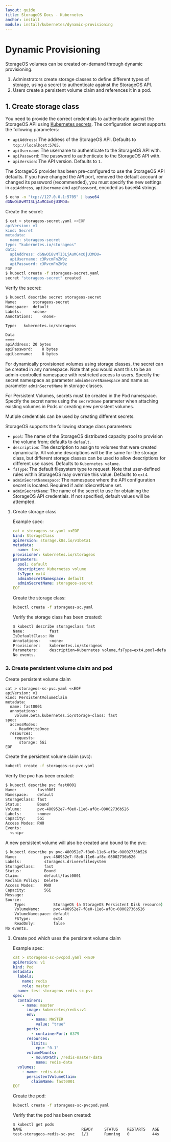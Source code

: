 ```yaml
---
layout: guide
title: StorageOS Docs - Kubernetes
anchor: install
module: install/kubernetes/dynamic-provisioning
---
```


# Dynamic Provisioning

StorageOS volumes can be created on-demand through dynamic provisioning.

1. Adminstrators create storage classes to define different types of storage,
using a secret to authenticate against the StorageOS API.
1. Users create a persistent volume claim and references it in a pod.

## 1. Create storage class

You need to provide the correct credentials to authenticate against the StorageOS API
using [Kubernetes
secrets](https://kubernetes.io/docs/concepts/configuration/secret/). The
configuration secret supports the following parameters:

- `apiAddress`: The address of the StorageOS API. Defaults to `tcp://localhost:5705`.
- `apiUsername`: The username to authenticate to the StorageOS API with.
- `apiPassword`: The password to authenticate to the StorageOS API with.
- `apiVersion`: The API version. Defaults to `1`.

The StorageOS provider has been pre-configured to use the StorageOS API
defaults.  If you have changed the API port, removed the default account or
changed its password (recommended), you must specify the new settings in
`apiAddress`, `apiUsername` and `apiPassword`, encoded as base64 strings.

```bash
$ echo -n "tcp://127.0.0.1:5705" | base64
dGNwOi8vMTI3LjAuMC4xOjU3MDU=
```

Create the secret:

```bash
$ cat > storageos-secret.yaml <<EOF
apiVersion: v1
kind: Secret
metadata:
  name: storageos-secret
type: "kubernetes.io/storageos"
data:
  apiAddress: dGNwOi8vMTI3LjAuMC4xOjU3MDU=
  apiUsername: c3RvcmFnZW9z
  apiPassword: c3RvcmFnZW9z
EOF
$ kubectl create -f storageos-secret.yaml
secret "storageos-secret" created
```

Verify the secret:

```bash
$ kubectl describe secret storageos-secret
Name:		storageos-secret
Namespace:	default
Labels:		<none>
Annotations:	<none>

Type:	kubernetes.io/storageos

Data
====
apiAddress:	20 bytes
apiPassword:	8 bytes
apiUsername:	8 bytes

```

For dynamically provisioned volumes using storage classes, the secret can be
created in any namespace.  Note that you would want this to be an
admin-controlled namespace with restricted access to users. Specify the secret
namespace as parameter `adminSecretNamespace` and name as parameter
`adminSecretName` in storage classes.

For Persistent Volumes, secrets must be created in the Pod namespace.  Specify
the secret name using the `secretName` parameter when attaching existing volumes
in Pods or creating new persistent volumes.

Mutiple credentials can be used by creating different secrets.

StorageOS supports the following storage class parameters:

- `pool`: The name of the StorageOS distributed capacity pool to provision the
  volume from; defaults to `default`.
- `description`: The description to assign to volumes that were created
  dynamically.  All volume descriptions will be the same for the storage class,
  but different storage classes can be used to allow descriptions for different
  use cases.  Defaults to `Kubernetes volume`.
- `fsType`: The default filesystem type to request. Note that user-defined
  rules within StorageOS may override this value. Defaults to `ext4`.
- `adminSecretNamespace`: The namespace where the API configuration secret is
  located. Required if adminSecretName set.
- `adminSecretName`: The name of the secret to use for obtaining the StorageOS
  API credentials. If not specified, default values will be attempted.


1. Create storage class

   Example spec:

   ```yaml
   cat > storageos-sc.yaml <<EOF
   kind: StorageClass
   apiVersion: storage.k8s.io/v1beta1
   metadata:
     name: fast
   provisioner: kubernetes.io/storageos
   parameters:
     pool: default
     description: Kubernetes volume
     fsType: ext4
     adminSecretNamespace: default
     adminSecretName: storageos-secret
   EOF
   ```

   Create the storage class:

   ```bash
   kubectl create -f storageos-sc.yaml
   ```

   Verify the storage class has been created:

   ```bash
   $ kubectl describe storageclass fast
   Name:           fast
   IsDefaultClass: No
   Annotations:    <none>
   Provisioner:    kubernetes.io/storageos
   Parameters:     description=Kubernetes volume,fsType=ext4,pool=default
   No events.
   ```

### 3. Create persistent volume claim and pod



Create persistent volume claim
   ```
   cat > storageos-sc-pvc.yaml <<EOF
   apiVersion: v1
   kind: PersistentVolumeClaim
   metadata:
     name: fast0001
     annotations:
       volume.beta.kubernetes.io/storage-class: fast
   spec:
     accessModes:
       - ReadWriteOnce
     resources:
       requests:
         storage: 5Gi
   EOF
   ```

   Create the persistent volume claim (pvc):

   ```bash
   kubectl create -f storageos-sc-pvc.yaml
   ```

   Verify the pvc has been created:

   ```bash
   $ kubectl describe pvc fast0001
   Name:         fast0001
   Namespace:    default
   StorageClass: fast
   Status:       Bound
   Volume:       pvc-480952e7-f8e0-11e6-af8c-08002736b526
   Labels:       <none>
   Capacity:     5Gi
   Access Modes: RWO
   Events:
     <snip>
   ```

   A new persistent volume will also be created and bound to the pvc:

   ```bash
   $ kubectl describe pv pvc-480952e7-f8e0-11e6-af8c-08002736b526
   Name:            pvc-480952e7-f8e0-11e6-af8c-08002736b526
   Labels:          storageos.driver=filesystem
   StorageClass:    fast
   Status:          Bound
   Claim:           default/fast0001
   Reclaim Policy:  Delete
   Access Modes:    RWO
   Capacity:        5Gi
   Message:
   Source:
       Type:            StorageOS (a StorageOS Persistent Disk resource)
       VolumeName:      pvc-480952e7-f8e0-11e6-af8c-08002736b526
       VolumeNamespace: default
       FSType:          ext4
       ReadOnly:        false
   No events.
   ```

1. Create pod which uses the persistent volume claim

   Example spec:

   ```yaml
   cat > storageos-sc-pvcpod.yaml <<EOF
   apiVersion: v1
   kind: Pod
   metadata:
     labels:
       name: redis
       role: master
     name: test-storageos-redis-sc-pvc
   spec:
     containers:
       - name: master
         image: kubernetes/redis:v1
         env:
           - name: MASTER
             value: "true"
         ports:
           - containerPort: 6379
         resources:
           limits:
             cpu: "0.1"
         volumeMounts:
           - mountPath: /redis-master-data
             name: redis-data
     volumes:
       - name: redis-data
         persistentVolumeClaim:
           claimName: fast0001
   EOF
   ```

   Create the pod:

   ```bash
   kubectl create -f storageos-sc-pvcpod.yaml
   ```

   Verify that the pod has been created:

   ```bash
   $ kubectl get pods
   NAME                          READY     STATUS    RESTARTS   AGE
   test-storageos-redis-sc-pvc   1/1       Running   0          44s
   ```
